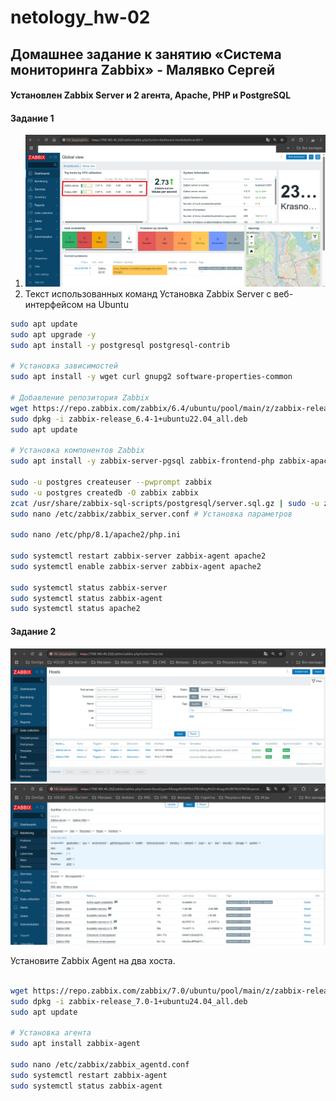 # netology_hw-02
## Домашнее задание к занятию «Система мониторинга Zabbix» - Малявко Сергей

#### Установлен Zabbix Server и 2 агента, Apache, PHP и PostgreSQL

#### Задание 1

1) ![Скриншот авторизации в админке рис. 1](https://github.com/SERMSN/netology/blob/main/hw-02-3.png)
2) Текст использованных команд
Установка Zabbix Server с веб-интерфейсом на Ubuntu
```bash
sudo apt update
sudo apt upgrade -y
sudo apt install -y postgresql postgresql-contrib

# Установка зависимостей
sudo apt install -y wget curl gnupg2 software-properties-common

# Добавление репозитория Zabbix
wget https://repo.zabbix.com/zabbix/6.4/ubuntu/pool/main/z/zabbix-release/zabbix-release_6.4-1+ubuntu22.04_all.deb
sudo dpkg -i zabbix-release_6.4-1+ubuntu22.04_all.deb
sudo apt update

# Установка компонентов Zabbix
sudo apt install -y zabbix-server-pgsql zabbix-frontend-php zabbix-apache-conf zabbix-sql-scripts zabbix-agent

sudo -u postgres createuser --pwprompt zabbix
sudo -u postgres createdb -O zabbix zabbix
zcat /usr/share/zabbix-sql-scripts/postgresql/server.sql.gz | sudo -u zabbix psql zabbix
sudo nano /etc/zabbix/zabbix_server.conf # Установка параметров

sudo nano /etc/php/8.1/apache2/php.ini

sudo systemctl restart zabbix-server zabbix-agent apache2
sudo systemctl enable zabbix-server zabbix-agent apache2

sudo systemctl status zabbix-server
sudo systemctl status zabbix-agent
sudo systemctl status apache2
``` 

#### Задание 2

![Раздела Configuration > Hosts рис. 1](https://github.com/SERMSN/netology/blob/main/hw-02-6.png)
![скриншот раздела Monitoring > Latest data для обоих хостов, где видны поступающие от агентов данные рис. 2](https://github.com/SERMSN/netology/blob/main/hw-02-5.png)

Установите Zabbix Agent на два хоста.
```bash

wget https://repo.zabbix.com/zabbix/7.0/ubuntu/pool/main/z/zabbix-release/zabbix-release_7.0-1+ubuntu24.04_all.deb
sudo dpkg -i zabbix-release_7.0-1+ubuntu24.04_all.deb
sudo apt update

# Установка агента
sudo apt install zabbix-agent

sudo nano /etc/zabbix/zabbix_agentd.conf
sudo systemctl restart zabbix-agent
sudo systemctl status zabbix-agent
```
